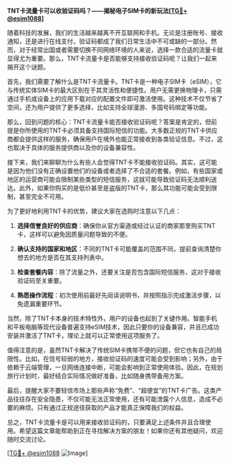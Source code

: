 **TNT卡流量卡可以收验证码吗？——揭秘电子SIM卡的新玩法[[TG💪+ @esim1088](https://t.me/s/esim1088)]**

随着科技的发展，我们的生活越来越离不开互联网和手机。无论是注册账号、接收通知，还是进行在线支付，验证码都成了我们日常生活中不可或缺的一部分。然而，对于经常出国或者需要切换不同网络环境的人来说，选择一款合适的流量卡就显得尤为重要。那么，TNT卡流量卡是否能够支持接收验证码呢？让我们一起来揭开这个谜题。

首先，我们需要了解什么是TNT卡流量卡。TNT卡是一种电子SIM卡（eSIM），它与传统实体SIM卡的最大区别在于其灵活性和便捷性。用户无需更换物理卡，只需通过手机或设备上的应用下载对应的配置文件即可激活使用。这种技术不仅节省了空间，还为用户提供了更多选择，比如支持全球漫游、多国号码绑定等功能。

那么，回到问题的核心：TNT卡流量卡能否接收验证码呢？答案是肯定的，但前提是你所使用的TNT卡必须具备支持国际短信的功能。大多数正规的TNT卡供应商都会提供这样的服务，确保用户在境外也能正常接收到各类验证信息。不过，这也取决于具体的服务提供商以及你的设备兼容性。

接下来，我们来聊聊为什么有些人会觉得TNT卡不能接收验证码。其实，这可能是因为他们没有正确设置他们的设备或者选择了不合适的套餐。例如，有些国家或地区的运营商可能会限制某些类型的短信服务，这就可能导致验证码无法顺利送达。此外，如果你购买的是低价甚至是盗版的TNT卡，那么其功能可能会受到限制，甚至完全不可用。

为了更好地利用TNT卡的优势，建议大家在选购时注意以下几点：

1. **选择信誉良好的供应商**：确保你从官方渠道或经过认证的商家那里购买TNT卡，这样可以避免因质量问题导致的不便。
   
2. **确认支持的国家和地区**：不同的TNT卡可能覆盖的范围不同，提前查询清楚你想去的地方是否在其支持列表中。

3. **检查套餐内容**：除了流量之外，还要关注是否包含国际短信服务，这对于接收验证码至关重要。

4. **熟悉操作流程**：初次使用前最好先阅读说明书，并按照指示完成激活步骤，以免遗漏重要环节。

当然，除了TNT卡本身的技术特性外，用户的设备也起到了关键作用。智能手机和平板电脑等现代设备普遍支持eSIM技术，因此只要你的设备兼容，并且已成功安装并激活了TNT卡，理论上就可以正常使用这项服务了。

值得注意的是，虽然TNT卡解决了传统SIM卡携带不便的问题，但它也有自己的局限性。比如，在信号较弱的地方，接收验证码的速度可能会受到影响；另外，由于依赖于云端管理，一旦网络连接中断，可能会影响到正常使用体验。因此，在规划旅行计划时，最好结合实际情况做好准备，比如随身携带备用方案。

最后，提醒大家不要轻信市场上那些声称“免费”、“超便宜”的TNT卡广告。这类产品往往存在安全隐患，不仅可能无法正常使用，还有可能泄露个人信息，造成不必要的麻烦。只有通过正规途径获取的产品才能真正保障我们的权益。

总之，TNT卡流量卡是可以用来接收验证码的，只要满足上述条件并且合理使用。希望这篇文章能帮助到正在寻找解决方案的朋友！如果你还有其他疑问，欢迎随时交流讨论。

[[TG💪+ @esim1088](https://t.me/s/esim1088) ![Image](https://i.postimg.cc/4NQfJmqS/Snipaste-2025-05-13-00-14-12.png)]